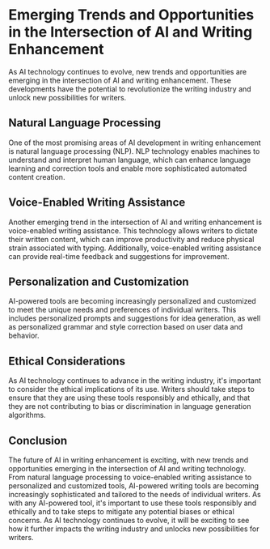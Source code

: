 Emerging Trends and Opportunities in the Intersection of AI and Writing Enhancement
=======================================================================================================================================

As AI technology continues to evolve, new trends and opportunities are emerging in the intersection of AI and writing enhancement. These developments have the potential to revolutionize the writing industry and unlock new possibilities for writers.

Natural Language Processing
---------------------------

One of the most promising areas of AI development in writing enhancement is natural language processing (NLP). NLP technology enables machines to understand and interpret human language, which can enhance language learning and correction tools and enable more sophisticated automated content creation.

Voice-Enabled Writing Assistance
--------------------------------

Another emerging trend in the intersection of AI and writing enhancement is voice-enabled writing assistance. This technology allows writers to dictate their written content, which can improve productivity and reduce physical strain associated with typing. Additionally, voice-enabled writing assistance can provide real-time feedback and suggestions for improvement.

Personalization and Customization
---------------------------------

AI-powered tools are becoming increasingly personalized and customized to meet the unique needs and preferences of individual writers. This includes personalized prompts and suggestions for idea generation, as well as personalized grammar and style correction based on user data and behavior.

Ethical Considerations
----------------------

As AI technology continues to advance in the writing industry, it's important to consider the ethical implications of its use. Writers should take steps to ensure that they are using these tools responsibly and ethically, and that they are not contributing to bias or discrimination in language generation algorithms.

Conclusion
----------

The future of AI in writing enhancement is exciting, with new trends and opportunities emerging in the intersection of AI and writing technology. From natural language processing to voice-enabled writing assistance to personalized and customized tools, AI-powered writing tools are becoming increasingly sophisticated and tailored to the needs of individual writers. As with any AI-powered tool, it's important to use these tools responsibly and ethically and to take steps to mitigate any potential biases or ethical concerns. As AI technology continues to evolve, it will be exciting to see how it further impacts the writing industry and unlocks new possibilities for writers.
